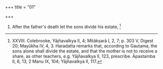 +++
title = "01"

+++
1. After the father's death let the sons divide his estate, [^1] 


[^1]:  XXVIII. Colebrooke, Yājñavalkya II, 4; Mitākṣarā I, 2, 7; p. 303 V, Digest 20; Mayūkha IV, 4, 3. Haradatta remarks that, according to Gautama, the sons alone shall divide the estate, and that the mother is not to receive a share, as other teachers, e.g. Yājñavalkya II, 123, prescribe. Āpastamba II, 6, 13, 2 Manu IX, 104; Yājñavalkya II, 117.
